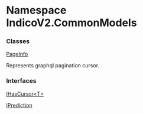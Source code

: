 # <a id="IndicoV2_CommonModels"></a> Namespace IndicoV2.CommonModels

### Classes

 [PageInfo](IndicoV2.CommonModels.Pagination.PageInfo.md)

Represents graphql pagination cursor.

### Interfaces

 [IHasCursor<T\>](IndicoV2.CommonModels.Pagination.IHasCursor\-1.md)

 [IPrediction](IndicoV2.CommonModels.Predictions.IPrediction.md)
